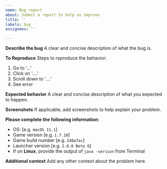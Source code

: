 ```yaml
---
name: Bug report
about: Submit a report to help us improve
title: ''
labels: bug
assignees: ''

---
```


<!-- Thank you for reporting a bug on Offline CheatBreaker. Please read this first:

- Please check if your issue was addressed already in another issue or on our FAQ page (https://offlinecheatbreaker.com/faq).
- Provide as many details as possible. Simply saying "X crashes" or "X gives bug" isn't enough!
- Paste logs into the backticks (```).
- Read through the template carefully and fill out all missing details.

Do not delete any text from this template! Otherwise the issue may be closed automatically.
-->

**Describe the bug**
A clear and concise description of what the bug is.

**To Reproduce**
Steps to reproduce the behavior:
1. Go to '...'
2. Click on '....'
3. Scroll down to '....'
4. See error

**Expected behavior**
A clear and concise description of what you expected to happen.

**Screenshots**
If applicable, add screenshots to help explain your problem.

**Please complete the following information:**
 - OS: [e.g. `macOS 11.1`]
 - Game version [e.g. `1.7.10`]
 - Game build number [e.g. `2d8a7ac`]
 - Launcher version [e.g. `2.0.0 Beta 6`]
 - If on **Linux**, provide the output of `java -version` from Terminal


**Additional context**
Add any other context about the problem here.
